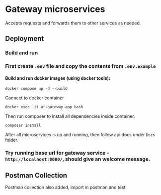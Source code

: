 # Gateway microservices

Accepts requests and forwards them to other services as needed.

## Deployment

### Build and run

### First create `.env` file and copy the contents from `.env.example`

#### Build and run docker images (using docker tools):

```
docker compose up -d --build
```

Connect to docker container

```
docker exec -it at-gateway-app bash
```

Then run composer to install all dependencies inside container.

```
composer install
```

After all microservices is up and running, then follow api docs under `Docs` folder.

### Try running base url for gateway service - `http://localhost:8000/`, should give an welcome message.

## Postman Collection
Postman collection also added, import in postman and test.
